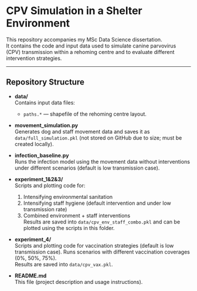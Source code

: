 # CPV Simulation in a Shelter Environment

This repository accompanies my MSc Data Science dissertation.  
It contains the code and input data used to simulate canine parvovirus (CPV) transmission within a rehoming centre and to evaluate different intervention strategies.

---

## Repository Structure

- **data/**  
  Contains input data files:  
  - `paths.*` — shapefile of the rehoming centre layout.  

- **movement_simulation.py**  
  Generates dog and staff movement data and saves it as `data/full_simulation.pkl` (not stored on GitHub due to size; must be created locally).

- **infection_baseline.py**  
  Runs the infection model using the movement data without interventions under different scenarios (default is low transmission case).

- **experiment_1&2&3/**  
  Scripts and plotting code for:  
  1. Intensifying environmental sanitation  
  2. Intensifying staff hygiene (default intervention and under low transmission rate)
  3. Combined environment + staff interventions  
  Results are saved into `data/cpv_env_staff_combo.pkl` and can be plotted using the scripts in this folder.

- **experiment_4/**  
  Scripts and plotting code for vaccination strategies (default is low transmission case).
  Runs scenarios with different vaccination coverages (0%, 50%, 75%).  
  Results are saved into `data/cpv_vax.pkl`.

- **README.md**  
  This file (project description and usage instructions).
